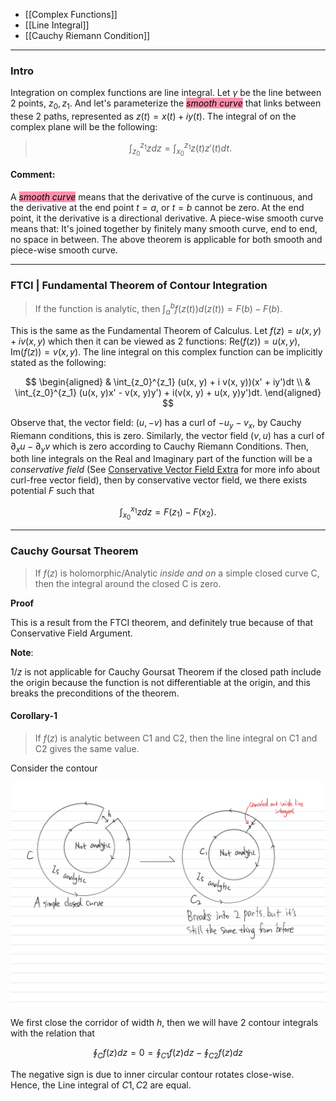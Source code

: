 - [[Complex Functions]]
- [[Line Integral]]
- [[Cauchy Riemann Condition]]

---
### Intro

Integration on complex functions are line integral. Let $\gamma$ be the line between 2 points, $z_0, z_1$. And let's parameterize the <mark style="background: #FF5582A6;">*smooth curve*</mark> that links between these 2 paths, represented as $z(t) = x(t) + i y(t)$. The integral of on the complex plane will be the following: 

> $$
> \int_{z_0}^{z_1} zdz = \int_{x_0}^{z_1}z(t)z'(t)dt. 
> $$


#### Comment: 

A <mark style="background: #FF5582A6;">*smooth curve*</mark> means that the derivative of the curve is continuous, and the derivative at the end point $t = a$, or $t = b$ cannot be zero. At the end point, it the derivative is a directional derivative. A piece-wise smooth curve means that: It's joined together by finitely many smooth curve, end to end, no space in between. The above theorem is applicable for both smooth and piece-wise smooth curve. 

---
### **FTCI | Fundamental Theorem of Contour Integration**

> If the function is analytic, then $\int_{a}^{b} f(z(t))d(z(t)) = F(b) - F(b)$. 

This is the same as the Fundamental Theorem of Calculus.  Let $f(z) = u(x, y) + iv(x, y)$ which then it can be viewed as 2 functions: $\text{Re}(f(z)) = u(x,y), \text{Im}(f(z)) = v(x, y)$. The line integral on this complex function can be implicitly stated as the following: 

$$
\begin{aligned}
	& \int_{z_0}^{z_1} (u(x, y) + i v(x, y))(x' + iy')dt
	\\
	& 
	\int_{z_0}^{z_1} (u(x, y)x' - v(x, y)y') + i(v(x, y) + u(x, y)y')dt.
\end{aligned}
$$

Observe that, the vector field: $(u, -v)$ has a curl of $-u_y - v_x$,  by Cauchy Riemann conditions, this is zero. Similarly, the vector field $(v, u)$ has a curl of $\partial_x u - \partial_y v$ which is zero according to Cauchy Riemann Conditions. Then, both line integrals on the Real and Imaginary part of the function will be a *conservative field* (See [Conservative Vector Field Extra](../Vector%20Calculus/Conservative%20Vector%20Field%20Extra.md) for more info about curl-free vector field), then by conservative vector field, we there exists potential $F$ such that

$$
\int_{x_0}^{x_1} zdz = F(z_1) - F(x_2). 
$$

---
### **Cauchy Goursat Theorem** 

> If $f(z)$ is holomorphic/Analytic *inside and on* a simple closed curve C, then the integral around the closed C is zero. 

**Proof**

This is a result from the FTCI theorem, and definitely true because of that Conservative Field Argument. 

**Note**: 

$1/z$ is not applicable for Cauchy Goursat Theorem if the closed path include the origin because the function is not differentiable at the origin, and this breaks the preconditions of the theorem. 

#### **Corollary-1**

> If $f(z)$ is analytic between C1 and C2, then the line integral on C1 and C2 gives the same value. 

Consider the contour

![Cauchy-Goursat](../../Assets%20By%20Hands/Cauchy-Goursat.png)

We first close the corridor of width $h$, then we will have 2 contour integrals with the relation that

$$\oint_C f(z) dz = 0 = \oint_{C1}f(z) dz - \oint_{C2} f(z)dz$$

The negative sign is due to inner circular contour rotates close-wise. Hence, the Line integral of $C1, C2$ are equal. 



